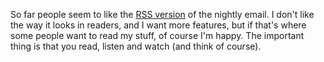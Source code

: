 So far people seem to like the <a href="http://scripting.com/2020/01/22.html#a223957">RSS version</a> of the nightly email. I don't like the way it looks in readers, and I want more features, but if that's where some people want to read my stuff, of course I'm happy. The important thing is that you read, listen and watch (and think of course). 
